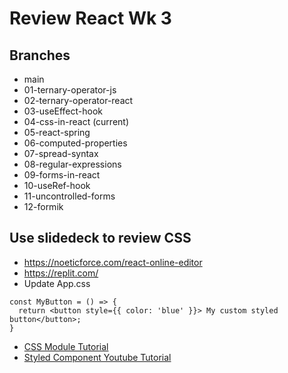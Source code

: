 # Review React Wk 3

## Branches

- main
- 01-ternary-operator-js
- 02-ternary-operator-react
- 03-useEffect-hook
- 04-css-in-react (current)
- 05-react-spring
- 06-computed-properties
- 07-spread-syntax
- 08-regular-expressions
- 09-forms-in-react
- 10-useRef-hook
- 11-uncontrolled-forms
- 12-formik

## Use slidedeck to review CSS

- https://noeticforce.com/react-online-editor
- https://replit.com/
- Update App.css

```
const MyButton = () => {
  return <button style={{ color: 'blue' }}> My custom styled button</button>;
}
```

- [CSS Module Tutorial](https://blog.logrocket.com/a-deep-dive-into-css-modules/)
- [Styled Component Youtube Tutorial](https://www.youtube.com/watch?v=02zO0hZmwnw)
